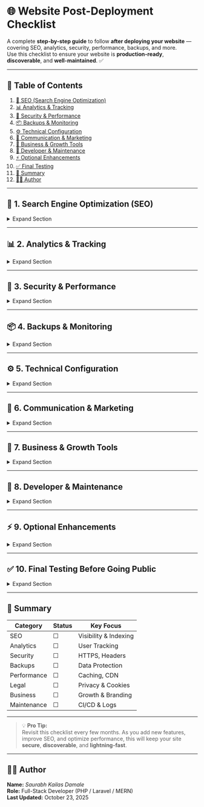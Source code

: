 # 🌐 Website Post-Deployment Checklist

A complete **step-by-step guide** to follow **after deploying your website** — covering SEO, analytics, security, performance, backups, and more.  
Use this checklist to ensure your website is **production-ready**, **discoverable**, and **well-maintained**. ✅

---

## 📖 Table of Contents
1. [🚀 SEO (Search Engine Optimization)](#-1-search-engine-optimization-seo)
2. [📊 Analytics & Tracking](#-2-analytics--tracking)
3. [🔐 Security & Performance](#-3-security--performance)
4. [📦 Backups & Monitoring](#-4-backups--monitoring)
5. [⚙️ Technical Configuration](#-5-technical-configuration)
6. [💬 Communication & Marketing](#-6-communication--marketing)
7. [🧠 Business & Growth Tools](#-7-business--growth-tools)
8. [🧰 Developer & Maintenance](#-8-developer--maintenance)
9. [⚡ Optional Enhancements](#-9-optional-enhancements)
10. [✅ Final Testing](#-10-final-testing-before-going-public)
11. [🧾 Summary](#-summary)
12. [👨‍💻 Author](#-author)

---

## 🚀 1. Search Engine Optimization (SEO)
<details>
<summary>Expand Section</summary>

### 🧰 Tools
- Google Search Console  
- Google Analytics  
- Google Tag Manager  
- Google Merchant Center  
- Microsoft Clarity  

### ✅ Tasks
- [ ] Add your website to **Google Search Console**
  - [ ] Verify ownership  
  - [ ] Submit sitemap (`/sitemap.xml`) — generate from [xml-sitemaps.com](https://www.xml-sitemaps.com/)  
  - [ ] Check for indexing and mobile usability  
- [ ] Add your website to **Bing Webmaster Tools**  
- [ ] Create and upload a **`robots.txt`** file  
- [ ] Add proper **meta tags**  
  - [ ] Title, description, keywords  
  - [ ] Open Graph (OG) tags for social sharing  
  - [ ] Twitter Card tags  
- [ ] Use **canonical URLs** on all pages  
- [ ] Add **structured data (Schema.org)** for rich snippets  
- [ ] Review **H1–H6 heading structure**  
- [ ] Optimize image alt attributes and filenames  

</details>

---

## 📊 2. Analytics & Tracking
<details>
<summary>Expand Section</summary>

- [ ] Set up **Google Analytics 4 (GA4)**  
- [ ] Install **Google Tag Manager (GTM)**  
- [ ] Add **Meta (Facebook) Pixel** (if running ads)  
- [ ] Configure **Hotjar**, **Microsoft Clarity**, or **FullStory** for heatmaps  
- [ ] Add **UTM tracking parameters** to campaign URLs  
- [ ] Set up **conversion goals** (form submissions, signups, purchases)  

</details>

---

## 🔐 3. Security & Performance
<details>
<summary>Expand Section</summary>

- [ ] Install and enforce **SSL (HTTPS)**  
- [ ] Redirect all traffic to **HTTPS**  
- [ ] Use a **CDN / Firewall** (Cloudflare, AWS CloudFront)  
- [ ] Test **Core Web Vitals** (PageSpeed Insights / Lighthouse)  
- [ ] Add **security headers**
  - [ ] `Strict-Transport-Security`  
  - [ ] `X-Content-Type-Options: nosniff`  
  - [ ] `X-Frame-Options: SAMEORIGIN`  
  - [ ] `X-XSS-Protection: 1; mode=block`  
- [ ] Run a **security scan**
  - [ ] [Mozilla Observatory](https://observatory.mozilla.org/)  
  - [ ] [SecurityHeaders.com](https://securityheaders.com/)  
- [ ] Remove any unused or debug files  
- [ ] Use strong passwords and rotate API keys regularly  

</details>

---

## 📦 4. Backups & Monitoring
<details>
<summary>Expand Section</summary>

- [ ] Enable **automatic backups**
  - [ ] Database → Daily  
  - [ ] Files / Uploads → Weekly  
- [ ] Set up **uptime monitoring** (UptimeRobot / Better Uptime / Pingdom)  
- [ ] Add **error tracking** (Sentry / Bugsnag / Laravel Telescope)  
- [ ] Enable **server health monitoring** (CPU, memory, disk, logs)  

</details>

---

## ⚙️ 5. Technical Configuration
<details>
<summary>Expand Section</summary>

- [ ] Generate and submit **`sitemap.xml`**  
- [ ] Optimize images (convert to WebP, enable lazy loading)  
- [ ] Minify **CSS / JS** files  
- [ ] Implement **browser caching** and **Laravel cache drivers**  
- [ ] Set correct environment configuration in `.env`
  - [ ] `APP_ENV=production`  
  - [ ] `APP_DEBUG=false`  
- [ ] Create custom **404** and **500** error pages  
- [ ] Compress and optimize the database  
- [ ] Check all links (avoid 404 or broken redirects)  

</details>

---

## 💬 6. Communication & Marketing
<details>
<summary>Expand Section</summary>

- [ ] Set up a **professional email** (e.g., `contact@yourdomain.com`)  
- [ ] Add **social media links** and favicon  
- [ ] Create **Contact Us**, **Privacy Policy**, and **Terms of Service** pages  
- [ ] Add a **cookie consent / GDPR** banner  
- [ ] Add a **newsletter signup form** (Mailchimp / Brevo / ConvertKit)  
- [ ] Add a **feedback or rating form**  

</details>

---

## 🧠 7. Business & Growth Tools
<details>
<summary>Expand Section</summary>

- [ ] Connect to **Google Business Profile**  
- [ ] Add a **live chat / support widget** (Crisp / Tawk.to / Intercom)  
- [ ] Connect to **Google Ads / Meta Ads**  
- [ ] Add **social proof widgets** (reviews, testimonials)  
- [ ] Create **marketing automations** (welcome emails, reminders)  

</details>

---

## 🧰 8. Developer & Maintenance
<details>
<summary>Expand Section</summary>

- [ ] Set up **Git version control**  
- [ ] Configure a **staging environment**  
- [ ] Automate deployment (**CI/CD**) using GitHub Actions / Vercel / Laravel Forge  
- [ ] Add **project documentation**
  - [ ] `README.md`  
  - [ ] API docs (Swagger / Postman)  
- [ ] Review server and Laravel logs regularly  
- [ ] Schedule periodic **security audits**  
- [ ] Use **Laravel Horizon / Queue Monitoring** (if applicable)  

</details>

---

## ⚡ 9. Optional Enhancements
<details>
<summary>Expand Section</summary>

- [ ] Add a **Dark Mode toggle**  
- [ ] Add a **Search Bar / Site Search**  
- [ ] Add **FAQ** or a **Chatbot**  
- [ ] Check **Accessibility (WCAG)** compliance  
- [ ] Convert to **PWA (Progressive Web App)**  
- [ ] Optimize for **mobile-first design**  
- [ ] Add **skeleton loaders / shimmer effects**  

</details>

---

## ✅ 10. Final Testing Before Going Public
<details>
<summary>Expand Section</summary>

- [ ] Test all forms (contact, login, register, forgot password)  
- [ ] Test payment gateways (sandbox + live)  
- [ ] Test across devices (mobile, tablet, desktop)  
- [ ] Test across browsers (Chrome, Edge, Firefox, Safari)  
- [ ] Validate all HTML, CSS, and JS  
- [ ] Verify email delivery (Mailtrap / Postmark)  
- [ ] Run one last **Lighthouse audit**  

</details>

---

## 🧾 Summary

| Category | Status | Key Focus |
|-----------|---------|------------|
| SEO | ☐ | Visibility & Indexing |
| Analytics | ☐ | User Tracking |
| Security | ☐ | HTTPS, Headers |
| Backups | ☐ | Data Protection |
| Performance | ☐ | Caching, CDN |
| Legal | ☐ | Privacy & Cookies |
| Business | ☐ | Growth & Branding |
| Maintenance | ☐ | CI/CD & Logs |

---

> 💡 **Pro Tip:**  
> Revisit this checklist every few months. As you add new features, improve SEO, and optimize performance, this will keep your site **secure**, **discoverable**, and **lightning-fast**.

---

## 👨‍💻 Author

**Name:** _Saurabh Kailas Damale_  
**Role:** Full-Stack Developer (PHP / Laravel / MERN)  
**Last Updated:** October 23, 2025  
